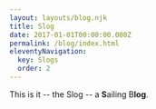 ```yaml
---
layout: layouts/blog.njk
title: Slog
date: 2017-01-01T00:00:00.000Z
permalink: /blog/index.html
eleventyNavigation:
  key: Slogs
  order: 2
---
```

This is it -- the Slog -- a **S**ailing B**log**.

